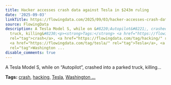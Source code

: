 ```yaml
---
title: Hacker accesses crash data against Tesla in $243m ruling
date: '2025-09-03'
linkTitle: https://flowingdata.com/2025/09/03/hacker-accesses-crash-data-against-tesla-in-243m-ruling/
source: FlowingData
description: A Tesla Model S, while on &#8220;Autopilot&#8221;, crashed into a parked
  truck, killing&#8230;<p><strong>Tags:</strong> <a href="https://flowingdata.com/tag/crash/"
  rel="tag">crash</a>, <a href="https://flowingdata.com/tag/hacking/" rel="tag">hacking</a>,
  <a href="https://flowingdata.com/tag/tesla/" rel="tag">Tesla</a>, <a href="https://flowingdata.com/tag/washington-post/"
  rel="tag">Washington ...
disable_comments: true
---
```

A Tesla Model S, while on &#8220;Autopilot&#8221;, crashed into a parked truck, killing&#8230;<p><strong>Tags:</strong> <a href="https://flowingdata.com/tag/crash/" rel="tag">crash</a>, <a href="https://flowingdata.com/tag/hacking/" rel="tag">hacking</a>, <a href="https://flowingdata.com/tag/tesla/" rel="tag">Tesla</a>, <a href="https://flowingdata.com/tag/washington-post/" rel="tag">Washington ...